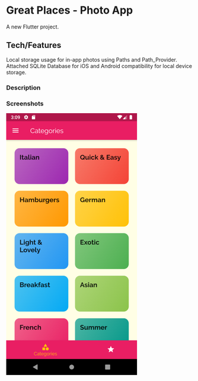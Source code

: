 # Great Places - Photo App

A new Flutter project.

## Tech/Features

Local storage usage for in-app photos using Paths and Path_Provider.
Attached SQLite Database for iOS and Android compatibility for local device storage.

### Description

### Screenshots

![alt text](https://github.com/Twistedben/Recipes-app/blob/master/screenshots/home_page.png "Home Screen Meal Categories")
